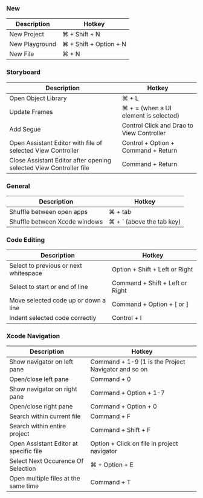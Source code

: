 ### New

| Description       | Hotkey                    |
|-------------------|---------------------------|
| New Project       | ⌘ + Shift + N             |
| New Playground    | ⌘ + Shift + Option + N    |
| New File          | ⌘ + N                     |

### Storyboard

| Description         | Hotkey                                |
|---------------------|---------------------------------------|
| Open Object Library | ⌘ + L                                 |
| Update Frames       | ⌘ + = (when a UI element is selected) |
| Add Segue           | Control Click and Drao to View Controller |
| Open Assistant Editor with file of selected View Controller | Control + Option + Command + Return |
| Close Assistant Editor after opening selected View Controller file | Command + Return |

### General

| Description                   | Hotkey                                |
|-------------------------------|---------------------------------------|
| Shuffle between open apps     | ⌘ + tab                               |
| Shuffle between Xcode windows | ⌘ + ` (above the tab key)             |

### Code Editing

| Description                            | Hotkey                                |
|----------------------------------------|---------------------------------------|
| Select to previous or next whitespace  | Option + Shift + Left or Right        |
| Select to start or end of line         | Command + Shift + Left or Right       |
| Move selected code up or down a line   | Command + Option + [ or ]             |
| Indent selected code correctly         | Control + I                           |

### Xcode Navigation

| Description                            | Hotkey                                              |
|----------------------------------------|-----------------------------------------------------|
| Show navigator on left pane            | Command + 1-9 (1 is the Project Navigator and so on |
| Open/close left pane                   | Command + 0                                         |
| Show navigator on right pane           | Command + Option + 1-7                              |
| Open/close right pane                  | Command + Option + 0                                |
| Search within current file             | Command + F                                         |
| Search within entire project           | Command + Shift + F                                 |
| Open Assistant Editor at specific file | Option + Click on file in project navigator         |
| Select Next Occurence Of Selection     | ⌘ + Option + E                                      |
| Open multiple files at the same time   | Command + T                                         |
